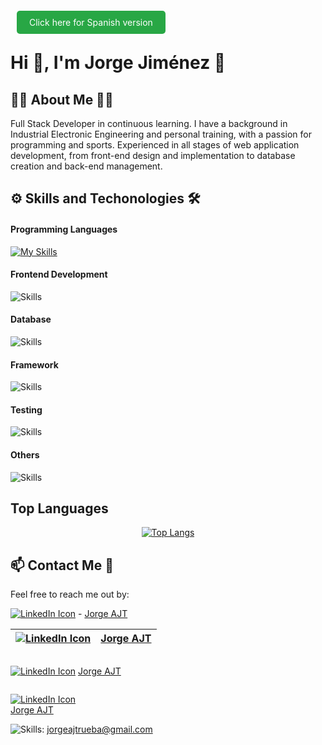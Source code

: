 
<a href="README_ES.md" style="background-color: #28a745; color: white; padding: 10px 20px; text-decoration: none; border-radius: 5px; margin: 0 10px;">Click here for Spanish version</a>

# Hi 👋, I'm Jorge Jiménez 💪

## 👨‍💻 About Me 🏋️‍♂️
Full Stack Developer in continuous learning. I have a background in Industrial Electronic Engineering and personal training, with a passion for programming and sports. Experienced in all stages of web application development, from front-end design and implementation to database creation and back-end management.

## ⚙ Skills and Techonologies 🛠
#### Programming Languages
[![My Skills](https://skillicons.dev/icons?i=js,ts,py)](https://skillicons.dev)

#### Frontend Development
![Skills](https://skills-icons.vercel.app/api/icons?i=html,css,bootstrap,react)

#### Database
![Skills](https://skills-icons.vercel.app/api/icons?i=mysql,postgresql)

#### Framework
![Skills](https://skills-icons.vercel.app/api/icons?i=flask,fastapi)

#### Testing
![Skills](https://skills-icons.vercel.app/api/icons?i=jest,pytest)

#### Others
![Skills](https://skills-icons.vercel.app/api/icons?i=nodejs,git,github,postman,docker,markdown,arduino)

## Top Languages
<p align="center">
  <a href="https://github.com/JorgeAJT/github-readme-stats">
    <img src="https://github-readme-stats.vercel.app/api/top-langs/?username=JorgeAJT&layout=donut" alt="Top Langs">
  </a>
</p>

## 📫 Contact Me 📩
Feel free to reach me out by:

[![LinkedIn Icon](https://skills-icons.vercel.app/api/icons?i=linkedin)](https://www.linkedin.com/in/jorgeajt/) - [Jorge AJT](https://www.linkedin.com/in/jorgeajt/)

| [![LinkedIn Icon](https://skills-icons.vercel.app/api/icons?i=linkedin)](https://www.linkedin.com/in/jorgeajt/) | [Jorge AJT](https://www.linkedin.com/in/jorgeajt/) |
|---|---|

<p style="display: inline-flex; align-items: center;">
  <a href="https://www.linkedin.com/in/jorgeajt/">
    <img src="https://skills-icons.vercel.app/api/icons?i=linkedin" alt="LinkedIn Icon"/>
  </a>
  &nbsp;
  <a href="https://www.linkedin.com/in/jorgeajt/">Jorge AJT</a>
</p>

[![LinkedIn Icon](https://skills-icons.vercel.app/api/icons?i=linkedin)](https://www.linkedin.com/in/jorgeajt/)  
[Jorge AJT](https://www.linkedin.com/in/jorgeajt/)



![Skills](https://skills-icons.vercel.app/api/icons?i=gmail): [jorgeajtrueba@gmail.com](mailto:jorgeajtrueba@gmail.com)
